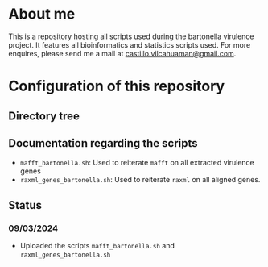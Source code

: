 # About me
This is a repository hosting all scripts used during the bartonella virulence project. It features all bioinformatics and statistics scripts used. For more enquires, please send me a mail at castillo.vilcahuaman@gmail.com.
# Configuration of this repository
## Directory tree
## Documentation regarding the scripts
- `mafft_bartonella.sh`: Used to reiterate `mafft` on all extracted virulence genes
- `raxml_genes_bartonella.sh`: Used to reiterate `raxml` on all aligned genes.
## Status
### 09/03/2024
- Uploaded the scripts `mafft_bartonella.sh` and `raxml_genes_bartonella.sh`
